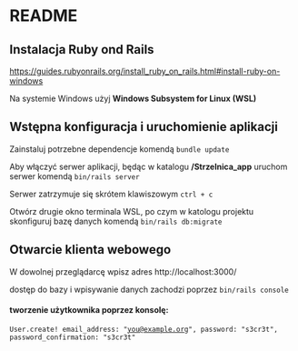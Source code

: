 # README

## Instalacja Ruby ond Rails 
https://guides.rubyonrails.org/install_ruby_on_rails.html#install-ruby-on-windows

Na systemie Windows użyj **Windows Subsystem for Linux (WSL)**

## Wstępna konfiguracja i uruchomienie aplikacji
Zainstaluj potrzebne dependencje komendą `bundle update`

Aby włączyć serwer aplikacji, będąc w katalogu **/Strzelnica_app** uruchom serwer komendą `bin/rails server`

Serwer zatrzymuje się skrótem klawiszowym `ctrl + c`

Otwórz drugie okno terminala WSL, po czym w katologu projektu skonfiguruj bazę danych komendą `bin/rails db:migrate`

## Otwarcie klienta webowego
W dowolnej przeglądarcę wpisz adres http://localhost:3000/

dostęp do bazy i wpisywanie danych zachodzi poprzez `bin/rails console`

#### tworzenie użytkownika poprzez konsolę:
<code>User.create! email_address: "you@example.org", password: "s3cr3t", password_confirmation: "s3cr3t" </code>